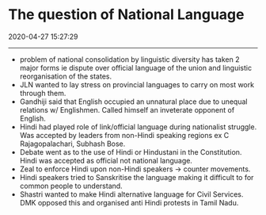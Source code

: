 # The question of National Language
2020-04-27 15:27:29
            
---

- problem of national consolidation by linguistic diversity has taken 2 major forms ie dispute over official language of the union and linguistic reorganisation of the states.
- JLN wanted to lay stress on provincial languages to carry on most work through them.
- Gandhiji said that English occupied an unnatural place due to unequal relations w/ Englishmen. Called himself an inveterate opponent of English.
- Hindi had played role of link/official language during nationalist struggle. Was accepted by leaders from non-Hindi speaking regions ex C Rajagopalachari, Subhash Bose.
- Debate went as to the use of Hindi or Hindustani in the Constitution. Hindi was accepted as official not national language.
- Zeal to enforce Hindi upon non-Hindi speakers -> counter movements.
- Hindi speakers tried to Sanskritise the language making it difficult to for common people to understand.
-  Shastri wanted to make Hindi alternative language for Civil Services. DMK opposed this and organised anti Hindi protests in Tamil Nadu.

